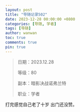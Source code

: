 ```yaml
---
layout: post
title: "导随记录502"
date: 2023-12-28 00:00:00 +0800
categories: [导随, 学者]
tags: [导随]
author: wanwan
toc: true
comments: true
pin: true
---
```

> 日期：2023.12.28
>
> 等级：80
>
> 副本：暗影决战诺弗兰特
>
> 职业：学者

打完感觉自己老了十岁 出门还没赞。